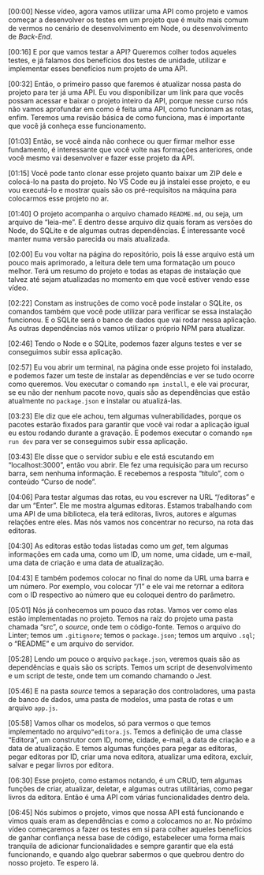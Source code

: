 [00:00] Nesse vídeo, agora vamos utilizar uma API como projeto e vamos começar a desenvolver os testes em um projeto que é muito mais comum de vermos no cenário de desenvolvimento em Node, ou desenvolvimento de _Back-End_.

[00:16] E por que vamos testar a API? Queremos colher todos aqueles testes, e já falamos dos benefícios dos testes de unidade, utilizar e implementar esses benefícios num projeto de uma API.

[00:32] Então, o primeiro passo que faremos é atualizar nossa pasta do projeto para ter já uma API. Eu vou disponibilizar um link para que vocês possam acessar e baixar o projeto inteiro da API, porque nesse curso nós não vamos aprofundar em como é feita uma API, como funcionam as rotas, enfim. Teremos uma revisão básica de como funciona, mas é importante que você já conheça esse funcionamento.

[01:03] Então, se você ainda não conhece ou quer firmar melhor esse fundamento, é interessante que você volte nas formações anteriores, onde você mesmo vai desenvolver e fazer esse projeto da API.

[01:15] Você pode tanto clonar esse projeto quanto baixar um ZIP dele e colocá-lo na pasta do projeto. No VS Code eu já instalei esse projeto, e eu vou executá-lo e mostrar quais são os pré-requisitos na máquina para colocarmos esse projeto no ar.

[01:40] O projeto acompanha o arquivo chamado `README.md`, ou seja, um arquivo de “leia-me”. E dentro desse arquivo diz quais foram as versões do Node, do SQLite e de algumas outras dependências. É interessante você manter numa versão parecida ou mais atualizada.

[02:00] Eu vou voltar na página do repositório, pois lá esse arquivo está um pouco mais aprimorado, a leitura dele tem uma formatação um pouco melhor. Terá um resumo do projeto e todas as etapas de instalação que talvez até sejam atualizadas no momento em que você estiver vendo esse vídeo.

[02:22] Constam as instruções de como você pode instalar o SQLite, os comandos também que você pode utilizar para verificar se essa instalação funcionou. E o SQLite será o banco de dados que vai rodar nessa aplicação. As outras dependências nós vamos utilizar o próprio NPM para atualizar.

[02:46] Tendo o Node e o SQLite, podemos fazer alguns testes e ver se conseguimos subir essa aplicação.

[02:57] Eu vou abrir um terminal, na página onde esse projeto foi instalado, e podemos fazer um teste de instalar as dependências e ver se tudo ocorre como queremos. Vou executar o comando `npm install`, e ele vai procurar, se eu não der nenhum pacote novo, quais são as dependências que estão atualmente no `package.json` e instalar ou atualizá-las.

[03:23] Ele diz que ele achou, tem algumas vulnerabilidades, porque os pacotes estarão fixados para garantir que você vai rodar a aplicação igual eu estou rodando durante a gravação. E podemos executar o comando `npm run dev` para ver se conseguimos subir essa aplicação.

[03:43] Ele disse que o servidor subiu e ele está escutando em “localhost:3000”, então vou abrir. Ele fez uma requisição para um recurso barra, sem nenhuma informação. E recebemos a resposta “título”, com o conteúdo “Curso de node”.

[04:06] Para testar algumas das rotas, eu vou escrever na URL “/editoras” e dar um “Enter”. Ele me mostra algumas editoras. Estamos trabalhando com uma API de uma biblioteca, ela terá editoras, livros, autores e algumas relações entre eles. Mas nós vamos nos concentrar no recurso, na rota das editoras.

[04:30] As editoras estão todas listadas como um _get_, tem algumas informações em cada uma, como um ID, um nome, uma cidade, um e-mail, uma data de criação e uma data de atualização.

[04:43] E também podemos colocar no final do nome da URL uma barra e um número. Por exemplo, vou colocar “/1” e ele vai me retornar a editora com o ID respectivo ao número que eu coloquei dentro do parâmetro.

[05:01] Nós já conhecemos um pouco das rotas. Vamos ver como elas estão implementadas no projeto. Temos na raiz do projeto uma pasta chamada “src”, o _source_, onde tem o código-fonte. Temos o arquivo do Linter; temos um `.gitignore`; temos o `package.json`; temos um arquivo `.sql`; o “README” e um arquivo do servidor.

[05:28] Lendo um pouco o arquivo `package.json`, veremos quais são as dependências e quais são os scripts. Temos um script de desenvolvimento e um script de teste, onde tem um comando chamando o Jest.

[05:46] E na pasta _source_ temos a separação dos controladores, uma pasta de banco de dados, uma pasta de modelos, uma pasta de rotas e um arquivo `app.js`.

[05:58] Vamos olhar os modelos, só para vermos o que temos implementado no arquivo`“editora.js`. Temos a definição de uma classe “Editora”, um construtor com ID, nome, cidade, e-mail, a data de criação e a data de atualização. E temos algumas funções para pegar as editoras, pegar editoras por ID, criar uma nova editora, atualizar uma editora, excluir, salvar e pegar livros por editora.

[06:30] Esse projeto, como estamos notando, é um CRUD, tem algumas funções de criar, atualizar, deletar, e algumas outras utilitárias, como pegar livros da editora. Então é uma API com várias funcionalidades dentro dela.

[06:45] Nós subimos o projeto, vimos que nossa API está funcionando e vimos quais eram as dependências e como a colocamos no ar. No próximo vídeo começaremos a fazer os testes em si para colher aqueles benefícios de ganhar confiança nessa base de código, estabelecer uma forma mais tranquila de adicionar funcionalidades e sempre garantir que ela está funcionando, e quando algo quebrar sabermos o que quebrou dentro do nosso projeto. Te espero lá.